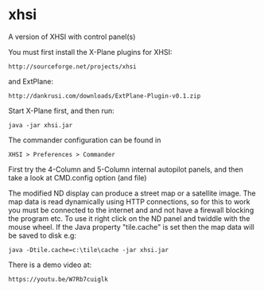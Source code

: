 # xhsi

A version of XHSI with control panel(s)


You must first install the X-Plane plugins for XHSI:

    http://sourceforge.net/projects/xhsi

and ExtPlane:

    http://dankrusi.com/downloads/ExtPlane-Plugin-v0.1.zip



Start X-Plane first, and then run:

    java -jar xhsi.jar

The commander configuration can be found in

    XHSI > Preferences > Commander

First try the 4-Column and 5-Column internal autopilot panels, and then
take a look at CMD.config option (and file)



The modified ND display can produce a street map or a satellite image.
The map data is read dynamically using HTTP connections, so for this
to work you must be connected to the internet and and not have a firewall
blocking the program etc. To use it right click on the ND panel and twiddle
with the mouse wheel. If the Java property "tile.cache" is set then the map
data will be saved to disk e.g:

    java -Dtile.cache=c:\tile\cache -jar xhsi.jar

There is a demo video at:

    https://youtu.be/W7Rb7cuiglk
